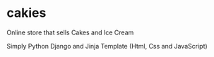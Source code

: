# cakies
Online store that sells Cakes and Ice Cream

Simply Python Django and Jinja Template (Html, Css and JavaScript)
